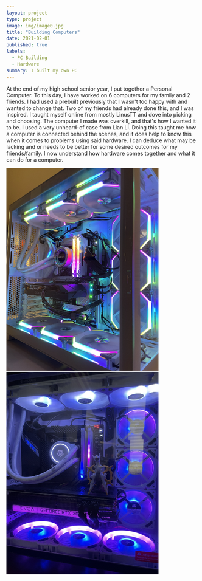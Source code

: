 ```yaml
---
layout: project
type: project
image: img/image0.jpg
title: "Building Computers"
date: 2021-02-01
published: true
labels:
  - PC Building
  - Hardware
summary: I built my own PC
---
```

At the end of my high school senior year, I put together a Personal Computer. To this day, I have worked on 6 computers for my family and 2 friends. I had used a prebuilt previously that I wasn't too happy with and wanted to change that. Two of my friends had already done this, and I was inspired. I taught myself online from mostly LinusTT and dove into picking and choosing. The computer I made was overkill, and that's how I wanted it to be. I used a very unheard-of case from Lian Li. Doing this taught me how a computer is connected behind the scenes, and it does help to know this when it comes to problems using said hardware. I can deduce what may be lacking and or needs to be better for some desired outcomes for my friends/family. I now understand how hardware comes together and what it can do for a computer. 

<div class="text-center p-4">
  <img width="400px" src="../img/IMG_9039.jpg" class="img-thumbnail" >
  <img width="400px" src="../img/IMG_7615R.jpg" class="img-thumbnail" >
</div>






